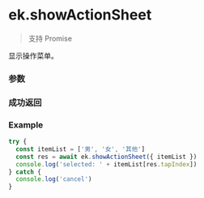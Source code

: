 # ek.showActionSheet

> <Icon type="success" /> 支持 Promise

显示操作菜单。

### 参数

<Props :data="props" options />

### 成功返回

<Results :data="results" />

### Example

```ts
try {
  const itemList = ['男', '女', '其他']
  const res = await ek.showActionSheet({ itemList })
  console.log('selected: ' + itemList[res.tapIndex])
} catch {
  console.log('cancel')
}
```

<script setup>
const props = [
    {
        name: "alertText", 
        type: "string",
        default: "",
        required: false, 
        desc:"警示文案"
    },
    {
        name: "itemList", 
        type: "string[]",
        default: "",
        required: true, 
        desc:"按钮的文字数组，数组长度最大为 6",
    },
    {
        name: "itemColor", 
        type: "string",
        default: "#000",
        required: false, 
        desc:"按钮的文字颜色，必须是 16 进制格式"
    },
]

const results = [
  {
    name: 'tapIndex',
    type: 'number',
    desc: '用户点击的按钮序号，从上到下的顺序，从0开始',
    version: '0.1.0',
  },
]
</script>
